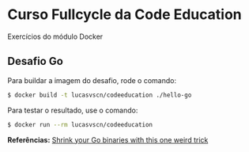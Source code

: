 # Curso Fullcycle da Code Education

Exercícios do módulo Docker

## Desafio Go

Para buildar a imagem do desafio, rode o comando:

```bash
$ docker build -t lucasvscn/codeeducation ./hello-go
```

Para testar o resultado, use o comando:

```bash
$ docker run --rm lucasvscn/codeeducation
```

**Referências:**
[Shrink your Go binaries with this one weird trick](https://blog.filippo.io/shrink-your-go-binaries-with-this-one-weird-trick/)
